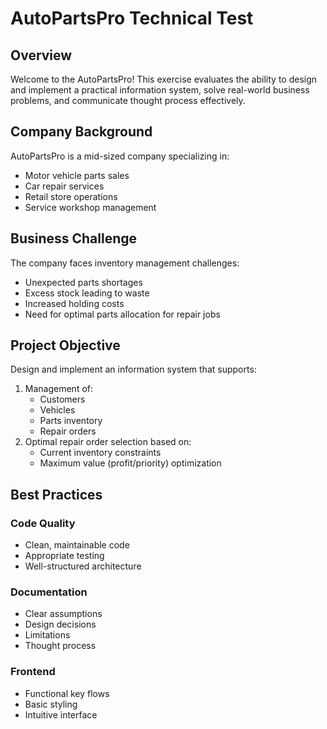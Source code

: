 # AutoPartsPro Technical Test

## Overview
Welcome to the AutoPartsPro! This exercise evaluates the ability to design and implement a practical information system, solve real-world business problems, and communicate thought process effectively.

## Company Background
AutoPartsPro is a mid-sized company specializing in:
- Motor vehicle parts sales
- Car repair services
- Retail store operations
- Service workshop management

## Business Challenge
The company faces inventory management challenges:
- Unexpected parts shortages
- Excess stock leading to waste
- Increased holding costs
- Need for optimal parts allocation for repair jobs

## Project Objective
Design and implement an information system that supports:
1. Management of:
   - Customers
   - Vehicles
   - Parts inventory
   - Repair orders
2. Optimal repair order selection based on:
   - Current inventory constraints
   - Maximum value (profit/priority) optimization

## Best Practices

### Code Quality
- Clean, maintainable code
- Appropriate testing
- Well-structured architecture

### Documentation
- Clear assumptions
- Design decisions
- Limitations
- Thought process

### Frontend
- Functional key flows
- Basic styling
- Intuitive interface


